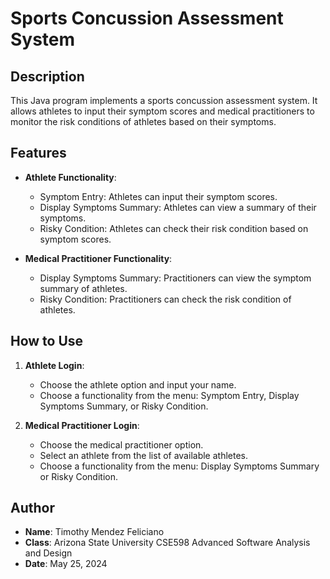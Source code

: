 # Sports Concussion Assessment System

## Description
This Java program implements a sports concussion assessment system. It allows athletes to input their symptom scores and medical practitioners to monitor the risk conditions of athletes based on their symptoms.

## Features
- **Athlete Functionality**:
    - Symptom Entry: Athletes can input their symptom scores.
    - Display Symptoms Summary: Athletes can view a summary of their symptoms.
    - Risky Condition: Athletes can check their risk condition based on symptom scores.

- **Medical Practitioner Functionality**:
    - Display Symptoms Summary: Practitioners can view the symptom summary of athletes.
    - Risky Condition: Practitioners can check the risk condition of athletes.

## How to Use
1. **Athlete Login**:
    - Choose the athlete option and input your name.
    - Choose a functionality from the menu: Symptom Entry, Display Symptoms Summary, or Risky Condition.

2. **Medical Practitioner Login**:
    - Choose the medical practitioner option.
    - Select an athlete from the list of available athletes.
    - Choose a functionality from the menu: Display Symptoms Summary or Risky Condition.

## Author
- **Name**: Timothy Mendez Feliciano
- **Class**: Arizona State University CSE598 Advanced Software Analysis and Design
- **Date**: May 25, 2024